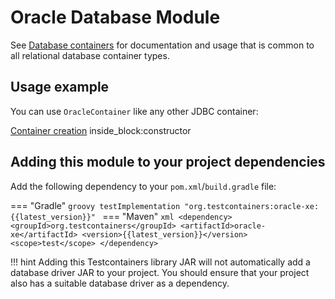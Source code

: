 # Oracle Database Module

See [Database containers](./index.md) for documentation and usage that is common to all relational database container types.

## Usage example

You can use `OracleContainer` like any other JDBC container:
<!--codeinclude-->
[Container creation](../../../modules/oracle-xe/src/test/java/org/testcontainers/junit/oracle/SimpleOracleTest.java) inside_block:constructor
<!--/codeinclude-->

## Adding this module to your project dependencies

Add the following dependency to your `pom.xml`/`build.gradle` file:

=== "Gradle"
    ```groovy
    testImplementation "org.testcontainers:oracle-xe:{{latest_version}}"
    ```
=== "Maven"
    ```xml
    <dependency>
        <groupId>org.testcontainers</groupId>
        <artifactId>oracle-xe</artifactId>
        <version>{{latest_version}}</version>
        <scope>test</scope>
    </dependency>
    ```

!!! hint
    Adding this Testcontainers library JAR will not automatically add a database driver JAR to your project. You should ensure that your project also has a suitable database driver as a dependency.


